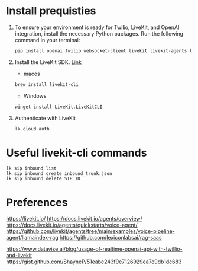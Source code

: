 # Install prequisties

1. To ensure your environment is ready for Twilio, LiveKit, and OpenAI integration, install the necessary Python packages. Run the following command in your terminal:

   ```bash
   pip install openai twilio websocket-client livekit livekit-agents livekit-plugins-openai
   ```

2. Install the LiveKit SDK. [Link](https://docs.livekit.io/home/cli/cli-setup/)

   - macos

   ```bash
   brew install livekit-cli
   ```

   - Windows

   ```bash
   winget install LiveKit.LiveKitCLI
   ```

3. Authenticate with LiveKit

   ```bash
   lk cloud auth
   ```

# Useful livekit-cli commands

```
lk sip inbound list
lk sip inbound create inbound_trunk.json
lk sip inbound delete SIP_ID
```

# Preferences

https://livekit.io/
https://docs.livekit.io/agents/overview/
https://docs.livekit.io/agents/quickstarts/voice-agent/
https://github.com/livekit/agents/tree/main/examples/voice-pipeline-agent/llamaindex-rag
https://github.com/lexiconlabsai/rag-saas

https://www.datavise.ai/blog/usage-of-realtime-openai-api-with-twillio-and-livekit
https://gist.github.com/ShayneP/51eabe243f9e7126929ea7e9db1dc683
